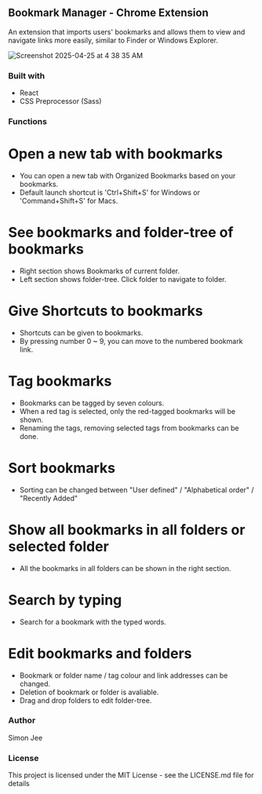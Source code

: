 ## Bookmark Manager - Chrome Extension

An extension that imports users' bookmarks and allows them to view and navigate links more easily, 
similar to Finder or Windows Explorer.

![Screenshot 2025-04-25 at 4 38 35 AM](https://github.com/user-attachments/assets/94376eb2-8e4e-4bab-8602-b82878eb3a95)

### Built with

- React
- CSS Preprocessor (Sass)

### Functions

# Open a new tab with bookmarks

- You can open a new tab with Organized Bookmarks based on your bookmarks.
- Default launch shortcut is 'Ctrl+Shift+S' for Windows or 'Command+Shift+S' for Macs.

# See bookmarks and folder-tree of bookmarks
- Right section shows Bookmarks of current folder.
- Left section shows folder-tree. Click folder to navigate to folder.

# Give Shortcuts to bookmarks
- Shortcuts can be given to bookmarks.
- By pressing number 0 ~ 9, you can move to the numbered bookmark link.

# Tag bookmarks
- Bookmarks can be tagged by seven colours.
- When a red tag is selected, only the red-tagged bookmarks will be shown.
- Renaming the tags, removing selected tags from bookmarks can be done.

# Sort bookmarks
- Sorting can be changed between "User defined" / "Alphabetical order" / "Recently Added"

# Show all bookmarks in all folders or selected folder
- All the bookmarks in all folders can be shown in the right section.

# Search by typing
- Search for a bookmark with the typed words.
  
# Edit bookmarks and folders
- Bookmark or folder name / tag colour and link addresses can be changed.
- Deletion of bookmark or folder is avaliable.
- Drag and drop folders to edit folder-tree.

### Author

Simon Jee

### License

This project is licensed under the MIT License - see the LICENSE.md file for details
